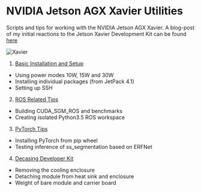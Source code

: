 # NVIDIA Jetson AGX Xavier Utilities

Scripts and tips for working with the NVIDIA Jetson AGX Xavier. A blog-post of my initial reactions to the Jetson Xavier Development Kit can be found [here](https://shreyasskandan.github.io/posts/jetsonxavier-initialthoughts/)

![Xavier](https://shreyasskandan.github.io/images/IMG_3352.jpg)

1. [Basic Installation and Setup](basic_setup.md)
  * Using power modes 10W, 15W and 30W
  * Installing individual packages (from JetPack 4.1)
  * Setting up SSH
2. [ROS Related Tips](ros_related.md)
  * Building CUDA_SGM_ROS and benchmarks
  * Creating isolated Python3.5 ROS workspace
3. [PyTorch Tips](pytorch_setup.md)
  * Installing PyTorch from pip wheel
  * Testing inference of ss_segmentation based on ERFNet
4. [Decasing Developer Kit](decasing_xavier.md)
  * Removing the cooling enclosure
  * Detaching module from heat sink and enclosure
  * Weight of bare module and carrier board
